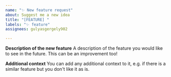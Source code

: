 ```yaml
---
name: "✨ New feature request"
about: Suggest me a new idea
title: "[FEATURE] "
labels: "✨ feature"
assignees: gulyasgergely902

---
```


**Description of the new feature**
A description of the feature you would like to see in the future. This can be an improvement too!

**Additional context**
You can add any additional context to it, e.g. if there is a similar feature but you don't like it as is.
